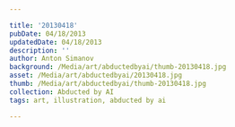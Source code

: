 ```yaml
---

title: '20130418'
pubDate: 04/18/2013
updatedDate: 04/18/2013
description: ''
author: Anton Simanov
background: /Media/art/abductedbyai/thumb-20130418.jpg
asset: /Media/art/abductedbyai/20130418.jpg
thumb: /Media/art/abductedbyai/thumb-20130418.jpg
collection: Abducted by AI
tags: art, illustration, abducted by ai

---
```


